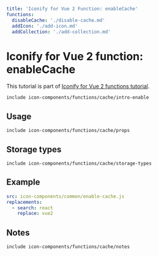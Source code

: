 ```yaml
title: 'Iconify for Vue 2 Function: enableCache'
functions:
  disableCache: './disable-cache.md'
  addIcon: './add-icon.md'
  addCollection: './add-collection.md'
```

# Iconify for Vue 2 function: enableCache

This tutorial is part of [Iconify for Vue 2 functions tutorial](./index.md#functions).

`include icon-components/functions/cache/intro-enable`

## Usage

`include icon-components/functions/cache/props`

## Storage types

`include icon-components/functions/cache/storage-types`

## Example

```yaml
src: icon-components/common/enable-cache.js
replacements:
  - search: react
    replace: vue2
```

## Notes

`include icon-components/functions/cache/notes`
